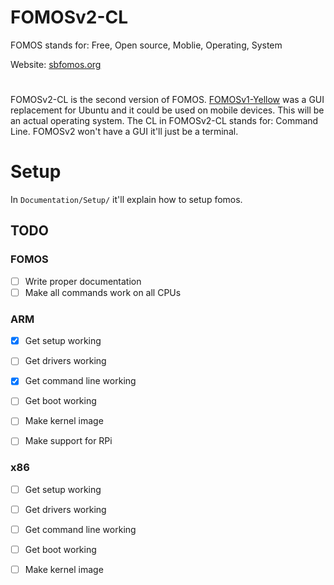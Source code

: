 # FOMOSv2-CL
FOMOS stands for: Free, Open source, Moblie, Operating, System

Website: [sbfomos.org](https://sbfomos.org/fomos)

#

FOMOSv2-CL is the second version of FOMOS.
[FOMOSv1-Yellow](https://github.com/NathanMcMillan54/FOMOSv1-Yellow) was a GUI replacement for Ubuntu and it could be used on mobile devices.
This will be an actual operating system. The CL in FOMOSv2-CL stands for: Command Line. FOMOSv2 won't have a GUI it'll just be a terminal.

# Setup
In ``Documentation/Setup/`` it'll explain how to setup fomos.


## TODO

### FOMOS
- [ ] Write proper documentation
- [ ] Make all commands work on all CPUs

### ARM
- [x] Get setup working
- [ ] Get drivers working
- [x] Get command line working
- [ ] Get boot working
- [ ] Make kernel image
- [ ] Make support for RPi


### x86
- [ ] Get setup working
- [ ] Get drivers working
- [ ] Get command line working
- [ ] Get boot working
- [ ] Make kernel image

